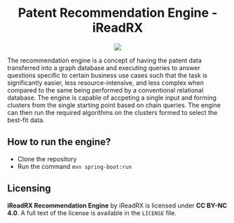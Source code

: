 <h1 align="center">Patent Recommendation Engine - iReadRX</h1>

<p align="center">
    <img src="https://img.shields.io/badge/version-0.0.2-blue">
</p>

The recommendation engine is a concept of having the patent data transferred into a graph database and executing queries to answer questions specific to certain business use cases such that the task is significantly easier, less resource-intensive, and less complex when compared to the same being performed by a conventional relational database. The engine is capable of accpeting a single input and forming clusters from the single starting point based on chain queries. The engine can then run the required algorithms on the clusters formed to select the best-fit data.

## How to run the engine?
- Clone the repository
- Run the command `mvn spring-boot:run`

## Licensing
**iReadRX Recommendation Engine** by iReadRX is licensed under **CC BY-NC 4.0**. A full text of the license is available in the `LICENSE` file. 
